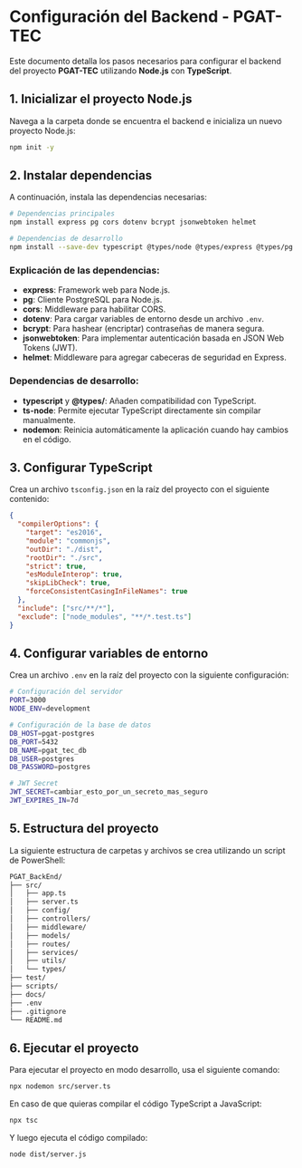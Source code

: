 



# Configuración del Backend - PGAT-TEC

Este documento detalla los pasos necesarios para configurar el backend del proyecto **PGAT-TEC** utilizando **Node.js** con **TypeScript**.

## 1. Inicializar el proyecto Node.js

Navega a la carpeta donde se encuentra el backend e inicializa un nuevo proyecto Node.js:

```bash
npm init -y
```

## 2. Instalar dependencias

A continuación, instala las dependencias necesarias:

```bash
# Dependencias principales
npm install express pg cors dotenv bcrypt jsonwebtoken helmet

# Dependencias de desarrollo
npm install --save-dev typescript @types/node @types/express @types/pg @types/cors @types/bcrypt @types/jsonwebtoken ts-node nodemon
```

### Explicación de las dependencias:

- **express**: Framework web para Node.js.
- **pg**: Cliente PostgreSQL para Node.js.
- **cors**: Middleware para habilitar CORS.
- **dotenv**: Para cargar variables de entorno desde un archivo `.env`.
- **bcrypt**: Para hashear (encriptar) contraseñas de manera segura.
- **jsonwebtoken**: Para implementar autenticación basada en JSON Web Tokens (JWT).
- **helmet**: Middleware para agregar cabeceras de seguridad en Express.

### Dependencias de desarrollo:

- **typescript** y **@types/**: Añaden compatibilidad con TypeScript.
- **ts-node**: Permite ejecutar TypeScript directamente sin compilar manualmente.
- **nodemon**: Reinicia automáticamente la aplicación cuando hay cambios en el código.

## 3. Configurar TypeScript

Crea un archivo `tsconfig.json` en la raíz del proyecto con el siguiente contenido:

```json
{
  "compilerOptions": {
    "target": "es2016",
    "module": "commonjs",
    "outDir": "./dist",
    "rootDir": "./src",
    "strict": true,
    "esModuleInterop": true,
    "skipLibCheck": true,
    "forceConsistentCasingInFileNames": true
  },
  "include": ["src/**/*"],
  "exclude": ["node_modules", "**/*.test.ts"]
}
```

## 4. Configurar variables de entorno

Crea un archivo `.env` en la raíz del proyecto con la siguiente configuración:

```bash
# Configuración del servidor
PORT=3000
NODE_ENV=development

# Configuración de la base de datos
DB_HOST=pgat-postgres
DB_PORT=5432
DB_NAME=pgat_tec_db
DB_USER=postgres
DB_PASSWORD=postgres

# JWT Secret
JWT_SECRET=cambiar_esto_por_un_secreto_mas_seguro
JWT_EXPIRES_IN=7d
```

## 5. Estructura del proyecto

La siguiente estructura de carpetas y archivos se crea utilizando un script de PowerShell:

```bash
PGAT_BackEnd/
├── src/
│   ├── app.ts
│   ├── server.ts
│   ├── config/
│   ├── controllers/
│   ├── middleware/
│   ├── models/
│   ├── routes/
│   ├── services/
│   ├── utils/
│   └── types/
├── test/
├── scripts/
├── docs/
├── .env
├── .gitignore
└── README.md
```

## 6. Ejecutar el proyecto

Para ejecutar el proyecto en modo desarrollo, usa el siguiente comando:

```bash
npx nodemon src/server.ts
```

En caso de que quieras compilar el código TypeScript a JavaScript:

```bash
npx tsc
```

Y luego ejecuta el código compilado:

```bash
node dist/server.js
```

